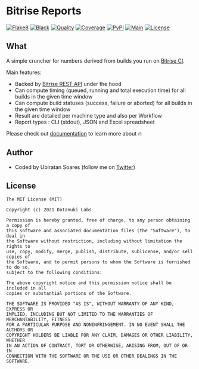 # Bitrise Reports

[![Flake8](https://img.shields.io/badge/codestyle-flake8-yellow)](https://flake8.pycqa.org/en/latest/)
[![Black](https://img.shields.io/badge/code%20style-black-000000.svg)](https://github.com/psf/black)
[![Quality](https://api.codeclimate.com/v1/badges/a9fe25bd995710be45d2/maintainability)](https://codeclimate.com/github/dotanuki-labs/bitrise-reports/maintainability)
[![Coverage](https://codecov.io/gh/dotanuki-labs/bitrise-reports/branch/main/graph/badge.svg)](https://codecov.io/gh/dotanuki-labs/bitrise-reports)
[![PyPI](https://img.shields.io/pypi/v/bitrise-reports)](https://pypi.org/project/bitrise-reports/)
[![Main](https://github.com/dotanuki-labs/bitrise-reports/workflows/Main/badge.svg)](https://github.com/dotanuki-labs/bitrise-reports/actions?query=workflow%3AMain)
[![License](https://img.shields.io/github/license/dotanuki-labs/bitrise-reports)](https://choosealicense.com/licenses/mit)

## What

A simple cruncher for numbers derived from builds you run on [Bitrise CI](https://www.bitrise.io/).

Main features:

- Backed by [Bitrise REST API](https://api-docs.bitrise.io/) under the hood
- Can compute timing (queued, running and total execution time) for all builds in the given time window
- Can compute build statuses (success, failure or aborted) for all builds in the given time window
- Result are detailed per machine type and also per Workflow
- Report types : CLI (stdout), JSON and Excel spreadsheet

Please check out [documentation](https://dotanuki-labs.github.io/bitrise-reports) to learn more about 🔥

## Author

- Coded by Ubiratan Soares (follow me on [Twitter](https://twitter.com/ubiratanfsoares))

## License

```
The MIT License (MIT)

Copyright (c) 2021 Dotanuki Labs

Permission is hereby granted, free of charge, to any person obtaining a copy of
this software and associated documentation files (the "Software"), to deal in
the Software without restriction, including without limitation the rights to
use, copy, modify, merge, publish, distribute, sublicense, and/or sell copies of
the Software, and to permit persons to whom the Software is furnished to do so,
subject to the following conditions:

The above copyright notice and this permission notice shall be included in all
copies or substantial portions of the Software.

THE SOFTWARE IS PROVIDED "AS IS", WITHOUT WARRANTY OF ANY KIND, EXPRESS OR
IMPLIED, INCLUDING BUT NOT LIMITED TO THE WARRANTIES OF MERCHANTABILITY, FITNESS
FOR A PARTICULAR PURPOSE AND NONINFRINGEMENT. IN NO EVENT SHALL THE AUTHORS OR
COPYRIGHT HOLDERS BE LIABLE FOR ANY CLAIM, DAMAGES OR OTHER LIABILITY, WHETHER
IN AN ACTION OF CONTRACT, TORT OR OTHERWISE, ARISING FROM, OUT OF OR IN
CONNECTION WITH THE SOFTWARE OR THE USE OR OTHER DEALINGS IN THE SOFTWARE.
```
